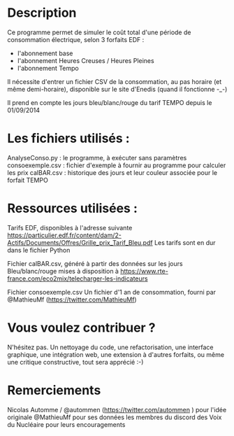 # Description
Ce programme permet de simuler le coût total d'une période de consommation électrique, selon 3 forfaits EDF :
 - l'abonnement base
 - l'abonnement Heures Creuses / Heures Pleines
 - l'abonnement Tempo

Il nécessite d'entrer un fichier CSV de la consommation, au pas horaire (et même demi-horaire), disponible sur le site d'Enedis (quand il fonctionne -_-)

Il prend en compte les jours bleu/blanc/rouge du tarif TEMPO depuis le 01/09/2014

# Les fichiers utilisés :
AnalyseConso.py : le programme, à exécuter sans paramètres
consoexemple.csv : fichier d'exemple à fournir au programme pour calculer les prix
calBAR.csv : historique des jours et leur couleur associée pour le forfait TEMPO

# Ressources utilisées :
Tarifs EDF, disponibles à l'adresse suivante https://particulier.edf.fr/content/dam/2-Actifs/Documents/Offres/Grille_prix_Tarif_Bleu.pdf
Les tarifs sont en dur dans le fichier Python

Fichier calBAR.csv, généré à partir des données sur les jours Bleu/blanc/rouge mises à disposition à https://www.rte-france.com/eco2mix/telecharger-les-indicateurs

Fichier consoexemple.csv
Un fichier d'1 an de consommation, fourni par @MathieuMf (https://twitter.com/MathieuMf)

# Vous voulez contribuer ?
N'hésitez pas. Un nettoyage du code, une refactorisation, une interface graphique, une intégration web, une extension à d'autres forfaits, ou même une critique constructive, tout sera apprécié :-)

# Remerciements
Nicolas Automme / @autommen (https://twitter.com/autommen ) pour l'idée originale
@MathieuMf pour ses données
les membres du discord des Voix du Nucléaire pour leurs encouragements
